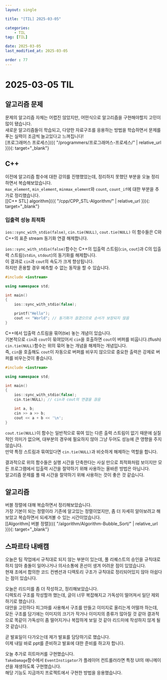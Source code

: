 ```yaml
---
layout: single

title: "[TIL] 2025-03-05"

categories:
    - TIL
tag: [TIL]

date: 2025-03-05
last_modified_at: 2025-03-05

order : 77
---
```


# 2025-03-05 TIL

## 알고리즘 문제

문제의 알고리즘 자체는 어렵진 않았지만, 어떤식으로 알고리즘을 구현해야할지 고민이 많이 됐습니다.  
새로운 알고리즘들이 학습되고, 다양한 자료구조를 응용하는 방법을 학습하면서 문제를 푸는 실력이 조금씩 늘고있다고 느껴집니다!  
[프로그래머스 프로세스]({{ "/programmers/프로그래머스-프로세스/" | relative_url }}){: target="_blank"}

## C++

이전에 알고리즘 함수에 대한 강의를 진행했었는데, 정리하지 못했던 부분을 오늘 정리하면서 복습해보았습니다.  
`max_element`, `min_element`, `minmax_element`와 `count`, `count_if`에 대한 부분을 추가로 정리했습니다.  
[[C++ STL] algorithm]({{ "/cpp/CPP_STL-Algorithm/" | relative_url }}){: target="_blank"}

### 입출력 성능 최적화

`ios::sync_with_stdio(false)`, `cin.tie(NULL)`, `cout.tie(NULL)` 이 함수들은 C와 C++의 표준 stream 동기화 연결 해제합니다.

`ios::sync_with_stdio(false)`함수는 C++의 입출력 스트림(`cin`, `cout`)과 C의 입출력 스트림(`stdin`, `stdout`)의 동기화를 해제합니다.  
이 결과로 `cin`과 `cout`의 속도가 크게 향상됩니다.  
하지만 혼용할 경우 예측할 수 없는 동작을 할 수 있습니다.

```cpp
#include <iostream>

using namespace std;

int main()
{
    ios::sync_with_stdio(false);

    printf("Hello");
    cout << "World"; // 동기화가 끊겼으므로 순서가 보장되지 않음
}
```

C++에서 입출력 스트림을 묶어(tie) 놓는 개념이 있습니다.  
기본적으로 `cin`과 `cout`이 묶여있어서 `cin`을 호출하면 `cout`이 버퍼를 비웁니다.(flush)  
`cin.tie(NULL)`함수는 위의 묶어 놓는 개념을 해제하는 개념입니다.  
즉, `cin`을 호출해도 `cout`이 자동으로 버퍼를 비우지 않으므로 중요한 출력은 강제로 버퍼를 비우는것이 좋습니다.

```cpp
#include <iostream>

using namespace std;

int main()
{
    ios::sync_with_stdio(false);
    cin.tie(NULL); // cin과 cout의 연결을 끊음

    int a, b;
    cin >> a >> b;
    cout << a + b << '\n';
}
```

`cout.tie(NULL)`이 함수는 일반적으로 묶여 있는 다른 출력 스트림이 없기 때문에 실질적인 의미가 없으며, 대부분의 경우에 필요하지 않아 그냥 두어도 성능에 큰 영향을 주지 않습니다.  
만약 특정 스트림과 묶여있다면 `cin.tie(NULL)`과 비슷하게 해제하는 역할을 합니다.

결과적으로 위의 함수들은 실행 시간을 단축한다는 사실 만으로 최적화처럼 보이지만 모든 프로그램에서 입출력 시간을 절약하기 위해 사용하는 올바른 방법은 아닙니다.  
알고리즘 문제를 풀 때 시간을 절약하기 위해 사용하는 것이 좋은 것 같습니다.

## 알고리즘

버블 정렬에 대해 복습하면서 정리해보았습니다.  
가장 기본이 되는 정렬이라 기존에 알고있는 정렬이었지만, 좀 더 자세히 알아보려고 해보았고 복습하면서 되세겨볼 수 있는 시간이었습니다.  
[[Algorithm] 버블 정렬]({{ "/algorithm/Algorithm-Bubble_Sort/" | relative_url }}){: target="_blank"}

## 스파르타 내배캠

오늘은 팀 작업에서 규칙대로 되지 않는 부분이 있는데, 풀 리퀘스트의 승인을 규칙대로 하지 않아 충돌이 일어나거나 의사소통에 혼선이 생겨 어려운 점이 있었습니다.  
현재 조에서 합의한 코드 컨벤션과 디렉토리 구조가 규칙대로 정리되어있지 않아 아쉽다는 점이 있습니다.

오늘은 리드미를 좀 더 작성하고, 정리해보았습니다.  
디렉토리 구조를 작성할까 했는데, 글이 너무 복잡해지고 가독성이 떨어져서 일단 제외하기로 했습니다.  
대안을 고민하다 피그마를 사용해서 구조를 만들고 이미지로 올리는게 어떨까 하는데, 모든 구조를 담기에는 이미지의 크기가 작거나 이미지의 종류가 많아질 것 같아  결과적으로 똑같이 가독성이 좀 떨어지거나 복잡하게 보일 것 같아 리드미에 작성하지 않게 될 것 같습니다.

곧 발표일이 다가오는데 제가 발표를 담당하기로 했습니다.  
이제 내일 바로 ppt를 준비하고 발표에 대한 준비를 하고자 합니다.

오늘 추가로 히트마커를 구현했습니다.  
`TakeDamage`함수에서 `EventInstigator`가 플레이어 컨트롤러라면 특정 UI의 애니메이션을 재생하도록 구현했습니다.  
해당 기능도 지금까지 프로젝트에서 구현한 방법을 응용했습니다.